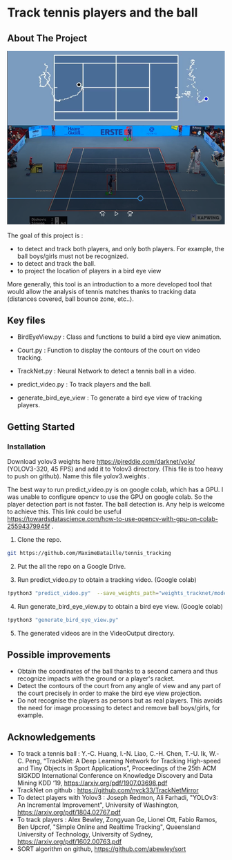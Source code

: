 # Track tennis players and the ball

## About The Project

<p align="center">
  <img src="demo.PNG"/>
</p>

The goal of this project is :
- to detect and track both players, and only both players. For example, the ball boys/girls must not be recognized.
- to detect and track the ball.
- to project the location of players in a bird eye view

More generally, this tool is an introduction to a more developed tool that would allow the analysis of tennis matches thanks to tracking data (distances covered, ball bounce zone, etc..).

## Key files

* BirdEyeView.py : Class and functions to build a bird eye view animation.
* Court.py : Function to display the contours of the court on video tracking.
* TrackNet.py : Neural Network to detect a tennis ball in a video.

* predict_video.py : To track players and the ball.
* generate_bird_eye_view : To generate a bird eye view of tracking players.

<!-- GETTING STARTED -->
## Getting Started


### Installation

Download yolov3 weights here https://pjreddie.com/darknet/yolo/ (YOLOV3-320, 45 FPS) and add it to Yolov3 directory. (This file is too heavy to push on github). Name this file yolov3.weights .

The best way to run predict_video.py is on google colab, which has a GPU.  I was unable to configure opencv to use the GPU on google colab. So the player detection part is not faster. The ball detection is. Any help is welcome to achieve this. This link could be useful https://towardsdatascience.com/how-to-use-opencv-with-gpu-on-colab-25594379945f .
 
1. Clone the repo.
```sh
git https://github.com/MaximeBataille/tennis_tracking
```

2. Put the all the repo on a Google Drive.

3. Run predict_video.py to obtain a tracking video. (Google colab)
```sh
!python3 "predict_video.py"  --save_weights_path="weights_tracknet/model.1" --input_video_path="/VideoInput/video_cut.mp4" --output_video_path="/VideoOutput/video_output.avi" --n_classes=256 --path_yolo_classes="/yolov3/yolov3.txt" --path_yolo_weights="/yolov3/yolov3.weights" --path_yolo_config="/yolov3/yolov3.cfg"
```

4. Run generate_bird_eye_view.py to obtain a bird eye view. (Google colab)
```sh
!python3 "generate_bird_eye_view.py"
```

5. The generated videos are in the VideoOutput directory.

## Possible improvements

- Obtain the coordinates of the ball thanks to a second camera and thus recognize impacts with the ground or a player's racket.
- Detect the contours of the court from any angle of view and any part of the court precisely in order to make the bird eye view projection.
- Do not recognise the players as persons but as real players. This avoids the need for image processing to detect and remove ball boys/girls, for example.

## Acknowledgements

* To track a tennis ball : Y.-C. Huang, I.-N. Liao, C.-H. Chen, T.-U. Ik, W.-C. Peng, “TrackNet: A Deep Learning Network for Tracking High-speed and Tiny Objects in Sport Applications”, Proceedings of the 25th ACM SIGKDD International Conference on Knowledge Discovery and Data Mining KDD ‘19, https://arxiv.org/pdf/1907.03698.pdf
* TrackNet on github : https://github.com/nyck33/TrackNetMirror
* To detect players with Yolov3 : Joseph Redmon, Ali Farhadi, "YOLOv3: An Incremental Improvement", University of Washington, https://arxiv.org/pdf/1804.02767.pdf
* To track players : Alex Bewley, Zongyuan Ge, Lionel Ott, Fabio Ramos, Ben Upcrof, "Simple Online and Realtime Tracking", Queensland University of Technology, University of Sydney, https://arxiv.org/pdf/1602.00763.pdf
* SORT algorithm on github, https://github.com/abewley/sort